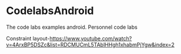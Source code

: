 # CodelabsAndroid
The code labs examples android.
Personnel code labs 

Constraint layout-https://www.youtube.com/watch?v=4ArxBP5DSZc&list=RDCMUCmL5TAblHHgh1xhabmPjYgw&index=2
